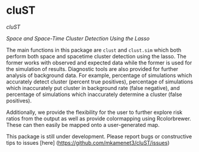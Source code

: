 # cluST
_cluST_

*Space and Space-Time Cluster Detection Using the Lasso*

The main functions in this package are ```clust``` and ```clust.sim``` which
both perform both space and spacetime cluster detection using the lasso. The
former works with observed and expected data while the former is used for the
simulation of results. Diagnostic tools are also provided for further analysis
of background data. For example, percentage of simulations which accurately
detect cluster (percent true positives), percentage of simulations which
inaccurately put cluster in background rate (false negative), and percentage of
simulations which inaccurately determine a cluster (false positives).

Additionally, we provide the flexibility for the user to further explore
risk ratios from the output as well as provide colormapping using Rcolorbrewer.
These can then easily be mapped onto a user-generated map.

This package is still under development. Please report bugs or constructive
tips to issues [here] (https://github.com/mkamenet3/cluST/issues)
